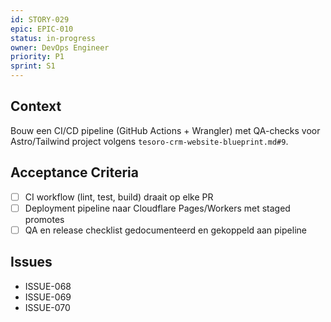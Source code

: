 ```yaml
---
id: STORY-029
epic: EPIC-010
status: in-progress
owner: DevOps Engineer
priority: P1
sprint: S1
---
```


## Context
Bouw een CI/CD pipeline (GitHub Actions + Wrangler) met QA-checks voor Astro/Tailwind project volgens `tesoro-crm-website-blueprint.md#9`.

## Acceptance Criteria
- [ ] CI workflow (lint, test, build) draait op elke PR
- [ ] Deployment pipeline naar Cloudflare Pages/Workers met staged promotes
- [ ] QA en release checklist gedocumenteerd en gekoppeld aan pipeline

## Issues
- ISSUE-068
- ISSUE-069
- ISSUE-070
